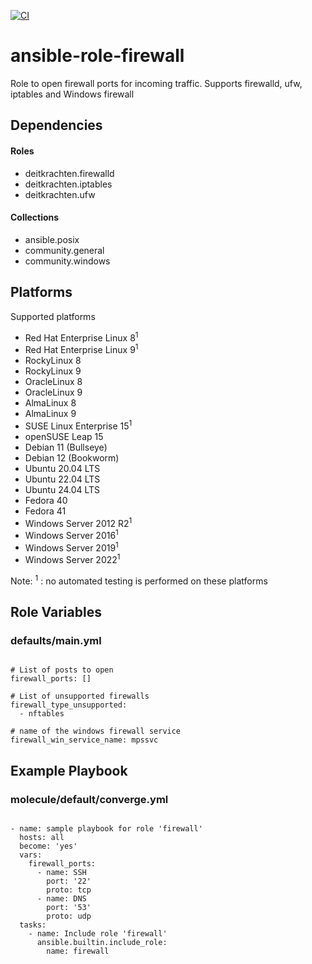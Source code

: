 [![CI](https://github.com/de-it-krachten/ansible-role-firewall/workflows/CI/badge.svg?event=push)](https://github.com/de-it-krachten/ansible-role-firewall/actions?query=workflow%3ACI)


# ansible-role-firewall

Role to open firewall ports for incoming traffic.
Supports firewalld, ufw, iptables and Windows firewall



## Dependencies

#### Roles
- deitkrachten.firewalld
- deitkrachten.iptables
- deitkrachten.ufw

#### Collections
- ansible.posix
- community.general
- community.windows

## Platforms

Supported platforms

- Red Hat Enterprise Linux 8<sup>1</sup>
- Red Hat Enterprise Linux 9<sup>1</sup>
- RockyLinux 8
- RockyLinux 9
- OracleLinux 8
- OracleLinux 9
- AlmaLinux 8
- AlmaLinux 9
- SUSE Linux Enterprise 15<sup>1</sup>
- openSUSE Leap 15
- Debian 11 (Bullseye)
- Debian 12 (Bookworm)
- Ubuntu 20.04 LTS
- Ubuntu 22.04 LTS
- Ubuntu 24.04 LTS
- Fedora 40
- Fedora 41
- Windows Server 2012 R2<sup>1</sup>
- Windows Server 2016<sup>1</sup>
- Windows Server 2019<sup>1</sup>
- Windows Server 2022<sup>1</sup>

Note:
<sup>1</sup> : no automated testing is performed on these platforms

## Role Variables
### defaults/main.yml
<pre><code>
# List of posts to open
firewall_ports: []

# List of unsupported firewalls
firewall_type_unsupported:
  - nftables

# name of the windows firewall service
firewall_win_service_name: mpssvc
</pre></code>




## Example Playbook
### molecule/default/converge.yml
<pre><code>
- name: sample playbook for role 'firewall'
  hosts: all
  become: 'yes'
  vars:
    firewall_ports:
      - name: SSH
        port: '22'
        proto: tcp
      - name: DNS
        port: '53'
        proto: udp
  tasks:
    - name: Include role 'firewall'
      ansible.builtin.include_role:
        name: firewall
</pre></code>
